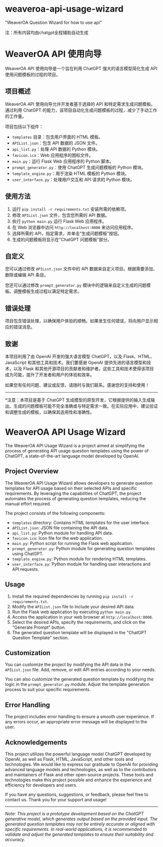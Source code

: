 # weaveroa-api-usage-wizard
"WeaverOA Question Wizard for how to use api"

注：所有内容均由chatgpt全程辅助自动生成

# WeaverOA API 使用向导

WeaverOA API 使用向导是一个旨在利用 ChatGPT 强大的语言模型简化生成 API 使用问题模板的过程的项目。

## 项目概述

WeaverOA API 使用向导允许开发者基于选择的 API 和特定需求生成问题模板。通过利用 ChatGPT 的能力，该项目自动化生成问题模板的过程，减少了手动工作的工作量。

项目包括以下组件：
- `templates` 目录：包含用户界面的 HTML 模板。
- `APIList.json`：包含 API 数据的 JSON 文件。
- `api_list.py`：处理 API 数据的 Python 模块。
- `favicon.ico`：Web 应用程序的图标文件。
- `main.py`：运行 Flask Web 应用程序的 Python 脚本。
- `prompt_generator.py`：使用 ChatGPT 生成问题模板的 Python 模块。
- `template_engine.py`：用于渲染 HTML 模板的 Python 模块。
- `user_interface.py`：处理用户交互和 API 请求的 Python 模块。

## 使用方法

1. 运行 `pip install -r requirements.txt` 安装所需的依赖项。
2. 修改 `APIList.json` 文件，包含您所需的 API 数据。
3. 执行 `python main.py` 运行 Flask Web 应用程序。
4. 在 Web 浏览器中访问 `http://localhost:8000` 来访问应用程序。
5. 选择所需的 API，指定需求，并单击“生成问题模板”按钮。
6. 生成的问题模板将显示在“ChatGPT 问题模板”部分。

## 自定义

您可以通过修改 `APIList.json` 文件中的 API 数据来自定义项目。根据需要添加、删除或编辑 API 条目。

您还可以通过修改 `prompt_generator.py` 模块中的逻辑来自定义生成的问题模板。调整模板生成过程以满足特定需求。

## 错误处理

项目包含错误处理，以确保用户体验的顺畅。如果发生任何错误，将向用户显示相应的错误消息。

## 致谢

本项目利用了由 OpenAI 开发的强大语言模型 ChatGPT，以及 Flask、HTML、JavaScript 和其他工具和技术。我们要感谢 OpenAI 提供先进的语言模型和技术，以及 Flask 和其他开源项目的贡献者和维护者。这些工具和技术使得该项目成为可能，提升了开发者和用户的体验和效率。

如果您有任何问题、建议或反馈，请随时与我们联系。感谢您的支持和使用！

---
*注意：本项目是基于 ChatGPT 生成模型的原型开发，它根据提供的输入生成输出。生成的问题模板可能不完全准确或与特定需求一致。在实际应用中，建议验证和调整生成的模板，以确保其适用性和准确性。


# WeaverOA API Usage Wizard

The WeaverOA API Usage Wizard is a project aimed at simplifying the process of generating API usage question templates using the power of ChatGPT, a state-of-the-art language model developed by OpenAI.

## Project Overview

The WeaverOA API Usage Wizard allows developers to generate question templates for API usage based on their selected APIs and specific requirements. By leveraging the capabilities of ChatGPT, the project automates the process of generating question templates, reducing the manual effort required.

The project consists of the following components:
- `templates` directory: Contains HTML templates for the user interface.
- `APIList.json`: JSON file containing the API data.
- `api_list.py`: Python module for handling API data.
- `favicon.ico`: Icon file for the web application.
- `main.py`: Python script for running the Flask web application.
- `prompt_generator.py`: Python module for generating question templates using ChatGPT.
- `template_engine.py`: Python module for rendering HTML templates.
- `user_interface.py`: Python module for handling user interactions and API requests.

## Usage

1. Install the required dependencies by running `pip install -r requirements.txt`.
2. Modify the `APIList.json` file to include your desired API data.
3. Run the Flask web application by executing `python main.py`.
4. Access the application in your web browser at `http://localhost:8000`.
5. Select the desired APIs, specify the requirements, and click on the "Generate Prompt" button.
6. The generated question template will be displayed in the "ChatGPT Question Template" section.

## Customization

You can customize the project by modifying the API data in the `APIList.json` file. Add, remove, or edit API entries according to your needs.

You can also customize the generated question template by modifying the logic in the `prompt_generator.py` module. Adjust the template generation process to suit your specific requirements.

## Error Handling

The project includes error handling to ensure a smooth user experience. If any errors occur, an appropriate error message will be displayed to the user.

## Acknowledgements

This project utilizes the powerful language model ChatGPT developed by OpenAI, as well as Flask, HTML, JavaScript, and other tools and technologies. We would like to express our gratitude to OpenAI for providing advanced language models and technologies, as well as to the contributors and maintainers of Flask and other open-source projects. These tools and technologies make this project possible and enhance the experience and efficiency for developers and users.

If you have any questions, suggestions, or feedback, please feel free to contact us. Thank you for your support and usage!

---
*Note: This project is a prototype development based on the ChatGPT generative model, which generates output based on the provided input. The generated question templates may not be entirely accurate or aligned with specific requirements. In real-world applications, it is recommended to validate and adjust the generated templates to ensure their suitability and accuracy.*
